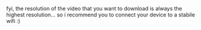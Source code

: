 fyi, the resolution of the video that you want to download is always the highest resolution... so i recommend you to connect your device to a stabile wifi :)
